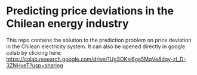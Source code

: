 # Predicting price deviations in the Chilean energy industry

This repo contains the solution to the prediction problem on price deviation in the Chilean electricity system. It can also be opened directly in google colab by clicking here: https://colab.research.google.com/drive/1Ug3OKsj6ga5MqVe8dqy-zl_D-3ZNHveT?usp=sharing 
